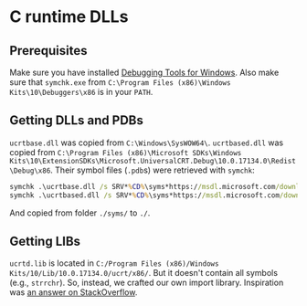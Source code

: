 # C runtime DLLs

## Prerequisites

Make sure you have installed
[Debugging Tools for Windows](https://docs.microsoft.com/en-us/windows-hardware/drivers/debugger/debugger-download-tools).
Also make sure that `symchk.exe` from
`C:\Program Files (x86)\Windows Kits\10\Debuggers\x86` is in your `PATH`.

## Getting DLLs and PDBs

`ucrtbase.dll` was copied from `C:\Windows\SysWOW64\`. `ucrtbased.dll` was
copied from
`C:\Program Files (x86)\Microsoft SDKs\Windows Kits\10\ExtensionSDKs\Microsoft.UniversalCRT.Debug\10.0.17134.0\Redist\Debug\x86`.
Their symbol files (`.pdb`s) were retrieved with `symchk`:

```cmd
symchk .\ucrtbase.dll /s SRV*%CD%\syms*https://msdl.microsoft.com/download/symbols
symchk .\ucrtbased.dll /s SRV*%CD%\syms*https://msdl.microsoft.com/download/symbols
```

And copied from folder `./syms/` to `./`.

## Getting LIBs

`ucrtd.lib` is located in
`C:/Program Files (x86)/Windows Kits/10/Lib/10.0.17134.0/ucrt/x86/`. But it
doesn't contain all symbols (e.g., `strrchr`). So, instead, we crafted our own
import library. Inspiration was
[an answer on StackOverflow](https://stackoverflow.com/a/9946390).

